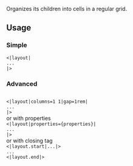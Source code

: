 Organizes its children into cells in a regular grid.

## Usage

### Simple

<code><|layout|<br>...<br>|></code>

### Advanced

<code>
<|layout|columns=1 1|gap=1rem|<br>...<br>|></code>
 <br>or with properties<br>
 <code><|layout|properties={properties}|<br>...<br>|></code>
 <br>or with closing tag<br>
 <code><|layout.start|...|><br>...<br><|layout.end|></code>

